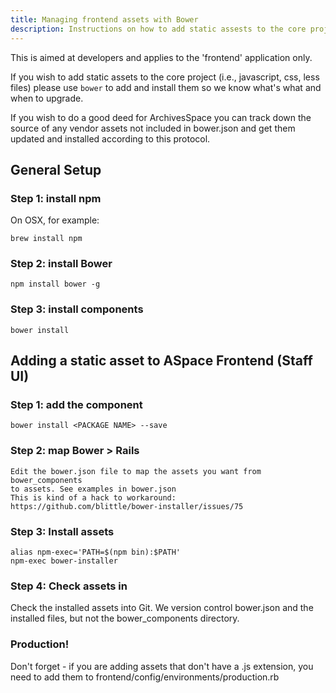 ```yaml
---
title: Managing frontend assets with Bower
description: Instructions on how to add static assests to the core project.
---
```


This is aimed at developers and applies to the 'frontend' application only.

If you wish to add static assets to the core project (i.e., javascript, css,
less files) please use `bower` to add and install them so we know what's what
and when to upgrade.

If you wish to do a good deed for ArchivesSpace you can track down the source
of any vendor assets not included in bower.json and get them updated and
installed according to this protocol.

## General Setup

### Step 1: install npm

On OSX, for example:

```shell
brew install npm
```

### Step 2: install Bower

```shell
npm install bower -g
```

### Step 3: install components

```shell
bower install
```

## Adding a static asset to ASpace Frontend (Staff UI)

### Step 1: add the component

```shell
bower install <PACKAGE NAME> --save
```

### Step 2: map Bower > Rails

    Edit the bower.json file to map the assets you want from bower_components
    to assets. See examples in bower.json
    This is kind of a hack to workaround:
    https://github.com/blittle/bower-installer/issues/75

### Step 3: Install assets

```shell
alias npm-exec='PATH=$(npm bin):$PATH'
npm-exec bower-installer
```

### Step 4: Check assets in

Check the installed assets into Git. We version control bower.json and the
installed files, but not the bower_components directory.

### Production!

Don't forget - if you are adding assets that don't have a .js extension, you
need to add them to frontend/config/environments/production.rb
